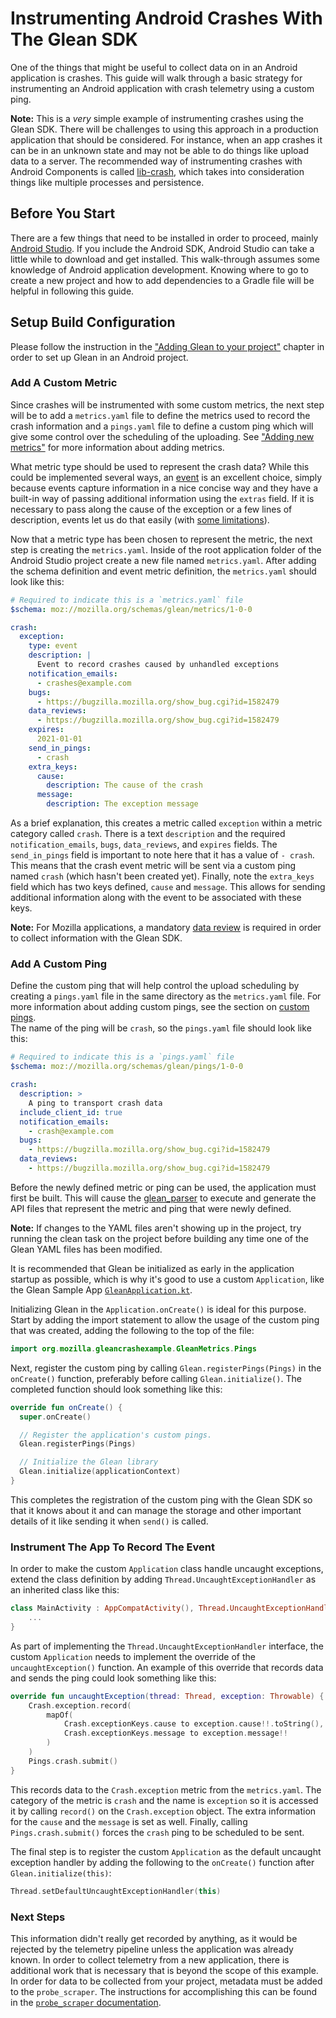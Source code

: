 # Instrumenting Android Crashes With The Glean SDK

One of the things that might be useful to collect data on in an Android application is crashes.  This guide will walk through a
basic strategy for instrumenting an Android application with crash telemetry using a custom ping.

**Note:**  This is a _very_ simple example of instrumenting crashes using the Glean SDK.  There will be challenges to
using this approach in a production application that should be considered.  For instance, when an app crashes it can be in an
unknown state and may not be able to do things like upload data to a server.  The recommended way of instrumenting crashes with
Android Components is called [lib-crash](https://github.com/mozilla-mobile/android-components/tree/HEAD/components/lib/crash), which takes into consideration things like multiple processes and persistence.

## Before You Start

There are a few things that need to be installed in order to proceed, mainly [Android Studio](https://developer.android.com/studio/).  If you include the Android SDK,
Android Studio can take a little while to download and get installed.  This walk-through assumes some knowledge of Android
application development.  Knowing where to go to create a new project and how to add dependencies to a Gradle file will be
helpful in following this guide.

## Setup Build Configuration

Please follow the instruction in the ["Adding Glean to your project"](adding-glean-to-your-project.md) chapter in order to set up
Glean in an Android project.

### Add A Custom Metric

Since crashes will be instrumented with some custom metrics, the next step will be to add a `metrics.yaml` file to define the
metrics used to record the crash information and a `pings.yaml` file to define a custom ping which will give some control over
the scheduling of the uploading.  See ["Adding new metrics"](adding-new-metrics.md) for more information about adding metrics.

What metric type should be used to represent the crash data?  While this could be implemented several ways, an [event](metrics/event.md) is an
excellent choice, simply because events capture information in a nice concise way and they have a built-in way of passing
additional information using the `extras` field.  If it is necessary to pass along the cause of the exception or a few lines of
description, events let us do that easily (with [some limitations](metrics/event.md#limits)).

Now that a metric type has been chosen to represent the metric, the next step is creating the `metrics.yaml`.  Inside of the
root application folder of the Android Studio project create a new file named `metrics.yaml`.  After adding the schema
definition and event metric definition, the `metrics.yaml` should look like this:

```YAML
# Required to indicate this is a `metrics.yaml` file
$schema: moz://mozilla.org/schemas/glean/metrics/1-0-0

crash:
  exception:
    type: event
    description: |
      Event to record crashes caused by unhandled exceptions
    notification_emails:
      - crashes@example.com
    bugs:
      - https://bugzilla.mozilla.org/show_bug.cgi?id=1582479
    data_reviews:
      - https://bugzilla.mozilla.org/show_bug.cgi?id=1582479
    expires:
      2021-01-01
    send_in_pings:
      - crash
    extra_keys:
      cause:
        description: The cause of the crash
      message:
        description: The exception message
```

As a brief explanation, this creates a metric called `exception` within a metric category called `crash`.  There is a text
`description` and the required `notification_emails`, `bugs`, `data_reviews`, and `expires` fields.  The `send_in_pings` field
is important to note here that it has a value of `- crash`.  This means that the crash event metric will be sent via a custom
ping named `crash` (which hasn't been created yet).  Finally, note the `extra_keys` field which has two keys defined, `cause`
and `message`.  This allows for sending additional information along with the event to be associated with these keys.

**Note:**  For Mozilla applications, a mandatory [data review](https://github.com/mozilla/data-review/blob/HEAD/request.md) is required in order to collect information with the Glean SDK.

### Add A Custom Ping

Define the custom ping that will help control the upload scheduling by creating a `pings.yaml` file in the same directory as
the `metrics.yaml` file.  For more information about adding custom pings, see the section on [custom pings](pings/custom.md).  
The name of the ping will be `crash`, so the `pings.yaml` file should look like this:

```YAML
# Required to indicate this is a `pings.yaml` file
$schema: moz://mozilla.org/schemas/glean/pings/1-0-0

crash:
  description: >
    A ping to transport crash data
  include_client_id: true
  notification_emails:
    - crash@example.com
  bugs:
    - https://bugzilla.mozilla.org/show_bug.cgi?id=1582479
  data_reviews:
    - https://bugzilla.mozilla.org/show_bug.cgi?id=1582479
```

Before the newly defined metric or ping can be used, the application must first be built.  This will cause the [glean_parser](https://github.com/mozilla/glean_parser/)
to execute and generate the API files that represent the metric and ping that were newly defined.

**Note:** If changes to the YAML files aren't showing up in the project, try running the clean task on the project before
building any time one of the Glean YAML files has been modified.  

It is recommended that Glean be initialized as early in the application startup as possible, which is why it's good to use a
custom `Application`, like the Glean Sample App [`GleanApplication.kt`](https://github.com/mozilla/glean/blob/main/samples/android/app/src/main/java/org/mozilla/samples/glean/GleanApplication.kt).

Initializing Glean in the `Application.onCreate()` is ideal for this purpose.  Start by adding the import statement to allow
the usage of the custom ping that was created, adding the following to the top of the file:

```Kotlin
import org.mozilla.gleancrashexample.GleanMetrics.Pings
```

Next, register the custom ping by calling `Glean.registerPings(Pings)` in the `onCreate()` function, preferably before calling
`Glean.initialize()`.  The completed function should look something like this:

```Kotlin
override fun onCreate() {
  super.onCreate()

  // Register the application's custom pings.
  Glean.registerPings(Pings)

  // Initialize the Glean library
  Glean.initialize(applicationContext)
}

```

This completes the registration of the custom ping with the Glean SDK so that it knows about it and can manage the storage and
other important details of it like sending it when `send()` is called.

### Instrument The App To Record The Event

In order to make the custom `Application` class handle uncaught exceptions, extend the class definition by adding
`Thread.UncaughtExceptionHandler` as an inherited class like this:

```Kotlin
class MainActivity : AppCompatActivity(), Thread.UncaughtExceptionHandler {
    ...
}
```

As part of implementing the `Thread.UncaughtExceptionHandler` interface, the custom `Application` needs to implement the
override of the `uncaughtException()` function.  An example of this override that records data and sends the ping could look
something like this:

```Kotlin
override fun uncaughtException(thread: Thread, exception: Throwable) {
    Crash.exception.record(
        mapOf(
            Crash.exceptionKeys.cause to exception.cause!!.toString(),
            Crash.exceptionKeys.message to exception.message!!
        )
    )
    Pings.crash.submit()
}
```

This records data to the `Crash.exception` metric from the `metrics.yaml`.  The category of the metric is `crash` and the name
is `exception` so it is accessed it by calling `record()` on the `Crash.exception` object.  The extra information for the
`cause` and the `message` is set as well.  Finally, calling `Pings.crash.submit()` forces the `crash` ping to be scheduled to be
sent.

The final step is to register the custom `Application` as the default uncaught exception handler by adding the following to the
`onCreate()` function after `Glean.initialize(this)`:

```Kotlin
Thread.setDefaultUncaughtExceptionHandler(this)
```

### Next Steps

This information didn't really get recorded by anything, as it would be rejected by the telemetry pipeline unless the
application was already known.  In order to collect telemetry from a new application, there is additional work that is
necessary that is beyond the scope of this example.  In order for data to be collected from your project, metadata must be
added to the `probe_scraper`.  The instructions for accomplishing this can be found in the [`probe_scraper` documentation](https://github.com/mozilla/probe-scraper#adding-a-new-glean-repository).

